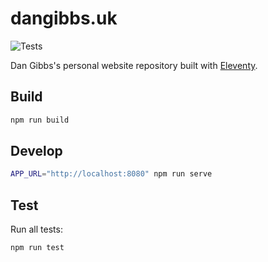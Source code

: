 # dangibbs.uk

![Tests](https://github.com/gibbs/gibbs.github.io/actions/workflows/test.yml/badge.svg)

Dan Gibbs's personal website repository built with 
[Eleventy](https://github.com/11ty/eleventy).

## Build

```bash
npm run build
```

## Develop

```bash
APP_URL="http://localhost:8080" npm run serve
```

## Test

Run all tests:

```bash
npm run test
```
